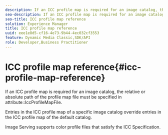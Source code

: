 ```yaml
---
description: If an ICC profile map is required for an image catalog, the relative or absolute path of the profile map file must be specified in attribute IccProfileMapFile.
seo-description: If an ICC profile map is required for an image catalog, the relative or absolute path of the profile map file must be specified in attribute IccProfileMapFile.
seo-title: ICC profile map reference
solution: Experience Manager
title: ICC profile map reference
uuid: eee1e8d5-cf16-4e73-9b44-4ec032cf3553
feature: Dynamic Media Classic,SDK/API
role: Developer,Business Practitioner
---
```


# ICC profile map reference{#icc-profile-map-reference}

If an ICC profile map is required for an image catalog, the relative or absolute path of the profile map file must be specified in attribute::IccProfileMapFile.

Entries in the ICC profile map of a specific image catalog override entries in the ICC profile map of the default catalog.

Image Serving supports color profile files that satisfy the ICC Specification. 
